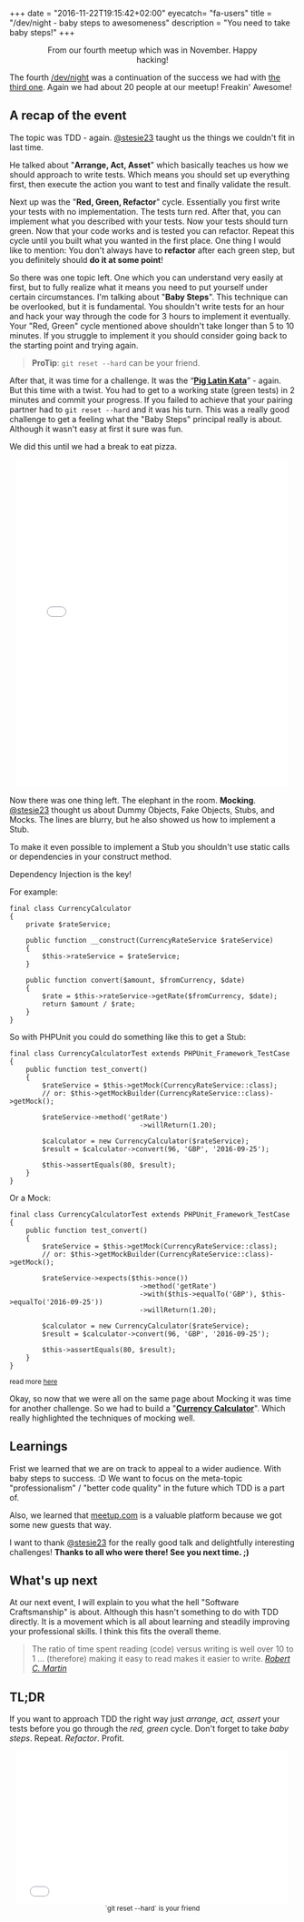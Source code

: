 +++
date = "2016-11-22T19:15:42+02:00"
eyecatch= "fa-users"
title = "/dev/night - baby steps to awesomeness"
description = "You need to take baby steps!"
+++

<center>
    <figure>
        <a href="/assets/images/2016-11-22/meetup.jpg"><img src="/assets/images/2016-11-22/meetup.jpg" alt=""></a>
        <figcaption>From our fourth meetup which was in November. Happy hacking!</figcaption>
    </figure>
</center>

The fourth [/dev/night](https://dev-night.io/) was a continuation of the success we had with [the third one](https://blog.nheer.io/2016/10/25/dev/night---third-times-the-charm/). Again we had about 20 people at our meetup! Freakin' Awesome!

## A recap of the event

The topic was TDD - again. [@stesie23](https://twitter.com/stesie23) taught us the things we couldn't fit in last time.

He talked about "__Arrange, Act, Asset__" which basically teaches us how we should approach to write tests. Which means you should set up everything first, then execute the action you want to test and finally validate the result.

Next up was the "__Red, Green, Refactor__" cycle. Essentially you first write your tests with no implementation. The tests turn red. After that, you can implement what you described with your tests. Now your tests should turn green.
Now that your code works and is tested you can refactor.
Repeat this cycle until you built what you wanted in the first place.
One thing I would like to mention: You don't always have to __refactor__ after each green step, but you definitely should __do it at some point__!

So there was one topic left. One which you can understand very easily at first, but to fully realize what it means you need to put yourself under certain circumstances. I'm talking about "__Baby Steps__".
This technique can be overlooked, but it is fundamental.
You shouldn't write tests for an hour and hack your way through the code for 3 hours to implement it eventually.
Your "Red, Green" cycle mentioned above shouldn't take longer than 5 to 10 minutes. If you struggle to implement it you should consider going back to the starting point and trying again.

<blockquote>
<b>ProTip</b>: <code>git reset --hard</code> can be your friend.
</blockquote>

After that, it was time for a challenge. It was the “[__Pig Latin Kata__](http://stesie.github.io/2016/08/pig-latin-kata)” - again. But this time with a twist. You had to get to a working state (green tests) in 2 minutes and commit your progress. If you failed to achieve that your pairing partner had to `git reset --hard` and it was his turn.
This was a really good challenge to get a feeling what the "Baby Steps" principal really is about. Although it wasn't easy at first it sure was fun.

We did this until we had a break to eat pizza.
<center>
    <iframe src="//giphy.com/embed/iJa6kOfJ3qN7a?html5=true" width="480" height="577" frameBorder="0" class="giphy-embed" allowFullScreen></iframe>
</center>

Now there was one thing left. The elephant in the room. __Mocking__. [@stesie23](https://twitter.com/stesie23) thought us about Dummy Objects, Fake Objects, Stubs, and Mocks.
The lines are blurry, but he also showed us how to implement a Stub.

To make it even possible to implement a Stub you shouldn't use static calls or dependencies in your construct method.

Dependency Injection is the key!

For example:

```
final class CurrencyCalculator
{
    private $rateService;

    public function __construct(CurrencyRateService $rateService)
    {
        $this->rateService = $rateService;
    }

    public function convert($amount, $fromCurrency, $date)
    {
        $rate = $this->rateService->getRate($fromCurrency, $date);
        return $amount / $rate;
    }
}
```

So with PHPUnit you could do something like this to get a Stub:

```
final class CurrencyCalculatorTest extends PHPUnit_Framework_TestCase
{
    public function test_convert()
    {
        $rateService = $this->getMock(CurrencyRateService::class);
        // or: $this->getMockBuilder(CurrencyRateService::class)->getMock();

        $rateService->method('getRate')
                                ->willReturn(1.20);

        $calculator = new CurrencyCalculator($rateService);
        $result = $calculator->convert(96, 'GBP', '2016-09-25');

        $this->assertEquals(80, $result);
    }
}
```

Or a Mock:

```
final class CurrencyCalculatorTest extends PHPUnit_Framework_TestCase
{
    public function test_convert()
    {
        $rateService = $this->getMock(CurrencyRateService::class);
        // or: $this->getMockBuilder(CurrencyRateService::class)->getMock();

        $rateService->expects($this->once())
                                ->method('getRate')
                                ->with($this->equalTo('GBP'), $this->equalTo('2016-09-25'))
                                ->willReturn(1.20);

        $calculator = new CurrencyCalculator($rateService);
        $result = $calculator->convert(96, 'GBP', '2016-09-25');

        $this->assertEquals(80, $result);
    }
}
```

<small>read more [here](https://github.com/dev-night/2016-11-08_TDD-continued/blob/master/00_info/presentation.org#mocking)</small>

Okay, so now that we were all on the same page about Mocking it was time for another challenge. So we had to build a "[__Currency Calculator__](https://github.com/dev-night/2016-11-08_TDD-continued/blob/master/00_info/presentation.org#challenge-2-currency-calculator)".
Which really highlighted the techniques of mocking well.

## Learnings

Frist we learned that we are on track to appeal to a wider audience. With baby steps to success. :D
We want to focus on the meta-topic "professionalism" / "better code quality" in the future which TDD is a part of.

Also, we learned that [meetup.com](https://www.meetup.com/de-DE/dev_night/) is a valuable platform because we got some new guests that way.

I want to thank [@stesie23](https://twitter.com/stesie23) for the really good talk and delightfully interesting challenges!
__Thanks to all who were there! See you next time. ;)__

## What's up next

At our next event, I will explain to you what the hell "Software Craftsmanship" is about. Although this hasn't something to do with TDD directly.  It is a movement which is all about learning and steadily improving your professional skills. I think this fits the overall theme.

<blockquote>
The ratio of time spent reading (code) versus writing is well over 10 to 1 ... (therefore) making it easy to read makes it easier to write.
<cite><a href="https://twitter.com/unclebobmartin">Robert C. Martin</a></cite>
</blockquote>

## TL;DR

If you want to approach TDD the right way just _arrange, act, assert_ your tests before you go through the _red, green_ cycle. Don't forget to take _baby steps_. Repeat. _Refactor_. Profit.

<center>
    <iframe src="//giphy.com/embed/LFhseXt6CYAwM?html5=true" width="480" height="270" frameBorder="0" class="giphy-embed" allowFullScreen></iframe>
    <br />
    <small>`git reset --hard` is your friend</small>
</center>
